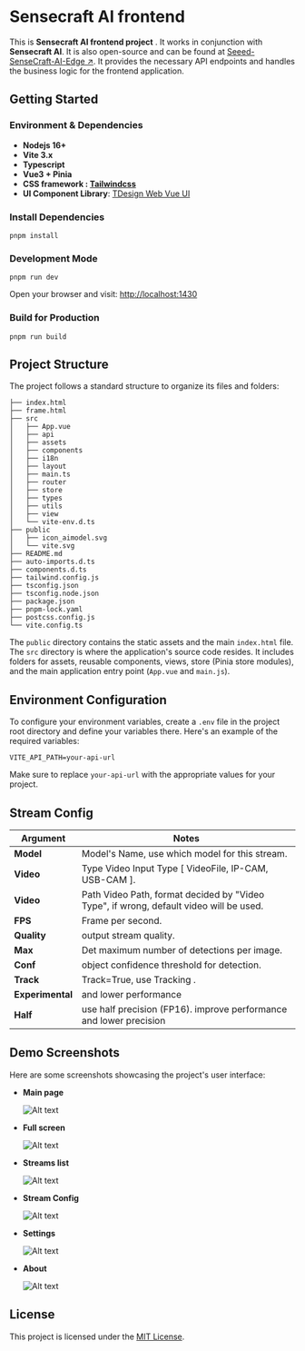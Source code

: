 # Sensecraft AI frontend

This is **Sensecraft AI frontend project** . It works in conjunction with **Sensecraft AI**. It is also open-source and can be found at [Seeed-SenseCraft-AI-Edge ↗](https://github.com/Seeed-Studio/Seeed-SenseCraft-AI-Edge.git). It provides the necessary API endpoints and handles the business logic for the frontend application.

## Getting Started

### Environment & Dependencies

- **Nodejs 16+**
- **Vite 3.x**
- **Typescript**
- **Vue3 + Pinia**
- **CSS framework : [Tailwindcss](https://tailwindcss.com/)**
- **UI Component Library**: [TDesign Web Vue UI](https://tdesign.tencent.com/vue/overview)

### Install Dependencies

`pnpm install`

### Development Mode

`pnpm run dev`

Open your browser and visit: [http://localhost:1430](http://localhost:1430)

### Build for Production

`pnpm run build`

## Project Structure

The project follows a standard structure to organize its files and folders:

```
├── index.html
├── frame.html
├── src
│   ├── App.vue
│   ├── api
│   ├── assets
│   ├── components
│   ├── i18n
│   ├── layout
│   ├── main.ts
│   ├── router
│   ├── store
│   ├── types
│   ├── utils
│   ├── view
│   └── vite-env.d.ts
├── public
│   ├── icon_aimodel.svg
│   └── vite.svg
├── README.md
├── auto-imports.d.ts
├── components.d.ts
├── tailwind.config.js
├── tsconfig.json
├── tsconfig.node.json
├── package.json
├── pnpm-lock.yaml
├── postcss.config.js
└── vite.config.ts
```

The `public` directory contains the static assets and the main `index.html` file. The `src` directory is where the application's source code resides. It includes folders for assets, reusable components, views, store (Pinia store modules), and the main application entry point (`App.vue` and `main.js`).

## Environment Configuration

To configure your environment variables, create a `.env` file in the project root directory and define your variables there. Here's an example of the required variables:

```
VITE_API_PATH=your-api-url
```

Make sure to replace `your-api-url` with the appropriate values for your project.

## Stream Config

| Argument         | Notes                                                                                  |
| ---------------- | -------------------------------------------------------------------------------------- |
| **Model**        | Model's Name, use which model for this stream.                                         |
| **Video**        | Type Video Input Type [ VideoFile, IP-CAM, USB-CAM ].                                  |
| **Video**        | Path Video Path, format decided by "Video Type", if wrong, default video will be used. |
| **FPS**          | Frame per second.                                                                      |
| **Quality**      | output stream quality.                                                                 |
| **Max**          | Det maximum number of detections per image.                                            |
| **Conf**         | object confidence threshold for detection.                                             |
| **Track**        | Track=True, use Tracking .                                                             |
| **Experimental** | and lower performance                                                                  |
| **Half**         | use half precision (FP16). improve performance and lower precision                     |

## Demo Screenshots

Here are some screenshots showcasing the project's user interface:

- **Main page**

  ![Alt text](screenshots/index.png)

- **Full screen**

  ![Alt text](screenshots/fullscreen.png)

- **Streams list**

  ![Alt text](screenshots/stream-list.png)

- **Stream Config**

  ![Alt text](screenshots/config.png)

- **Settings**

  ![Alt text](screenshots/settings.png)

- **About**

  ![Alt text](screenshots/about.png)

## License

This project is licensed under the [MIT License](LICENSE).
